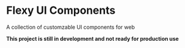 # Flexy UI Components

A collection of customzable UI components for web

**This project is still in development and not ready for production use**
